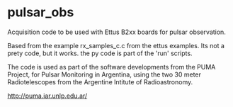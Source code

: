 # pulsar_obs
Acquisition code to be used with Ettus B2xx boards for pulsar observation. 

Based from the example rx_samples_c.c from the ettus examples.
Its not a prety code, but it works.
the py code is part of the 'run' scripts.

The code is used as part of the software developments from the PUMA Project, for Pulsar Monitoring in Argentina, using the two 30 meter Radiotelescopes from the Argentine Intitute of Radioastronomy.

http://puma.iar.unlp.edu.ar/
